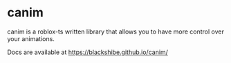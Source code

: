 # canim

canim is a roblox-ts written library that allows you to have more control over your animations.

Docs are available at https://blackshibe.github.io/canim/